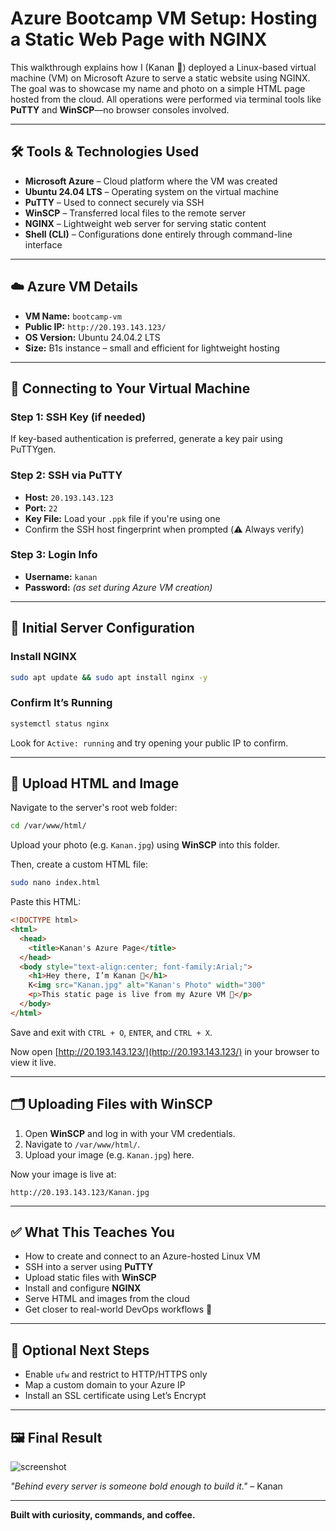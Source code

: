 
# Azure Bootcamp VM Setup: Hosting a Static Web Page with NGINX

This walkthrough explains how I (Kanan 🚀) deployed a Linux-based virtual machine (VM) on Microsoft Azure to serve a static website using NGINX. The goal was to showcase my name and photo on a simple HTML page hosted from the cloud. All operations were performed via terminal tools like **PuTTY** and **WinSCP**—no browser consoles involved.

---

## 🛠️ Tools & Technologies Used

* **Microsoft Azure** – Cloud platform where the VM was created
* **Ubuntu 24.04 LTS** – Operating system on the virtual machine
* **PuTTY** – Used to connect securely via SSH
* **WinSCP** – Transferred local files to the remote server
* **NGINX** – Lightweight web server for serving static content
* **Shell (CLI)** – Configurations done entirely through command-line interface

---

## ☁️ Azure VM Details

* **VM Name:** `bootcamp-vm`
* **Public IP:** `http://20.193.143.123/`
* **OS Version:** Ubuntu 24.04.2 LTS
* **Size:** B1s instance – small and efficient for lightweight hosting

---

## 🔗 Connecting to Your Virtual Machine

### Step 1: SSH Key (if needed)

If key-based authentication is preferred, generate a key pair using PuTTYgen.

### Step 2: SSH via PuTTY

* **Host:** `20.193.143.123`
* **Port:** `22`
* **Key File:** Load your `.ppk` file if you're using one
* Confirm the SSH host fingerprint when prompted (⚠️ Always verify)

### Step 3: Login Info

* **Username:** `kanan`
* **Password:** *(as set during Azure VM creation)*

---

## 🧱 Initial Server Configuration

### Install NGINX

```bash
sudo apt update && sudo apt install nginx -y
```

### Confirm It’s Running

```bash
systemctl status nginx
```

Look for `Active: running` and try opening your public IP to confirm.

---

## 📂 Upload HTML and Image

Navigate to the server's root web folder:

```bash
cd /var/www/html/
```

Upload your photo (e.g. `Kanan.jpg`) using **WinSCP** into this folder.

Then, create a custom HTML file:

```bash
sudo nano index.html
```

Paste this HTML:

```html
<!DOCTYPE html>
<html>
  <head>
    <title>Kanan's Azure Page</title>
  </head>
  <body style="text-align:center; font-family:Arial;">
    <h1>Hey there, I’m Kanan 🚀</h1>
    K<img src="Kanan.jpg" alt="Kanan's Photo" width="300"
    <p>This static page is live from my Azure VM 🎯</p>
  </body>
</html>
```

Save and exit with `CTRL + O`, `ENTER`, and `CTRL + X`.

Now open [http://20.193.143.123/](http://20.193.143.123/) in your browser to view it live.

---

## 🗂️ Uploading Files with WinSCP

1. Open **WinSCP** and log in with your VM credentials.
2. Navigate to `/var/www/html/`.
3. Upload your image (e.g. `Kanan.jpg`) here.

Now your image is live at:

```
http://20.193.143.123/Kanan.jpg
```

---

## ✅ What This Teaches You

* How to create and connect to an Azure-hosted Linux VM
* SSH into a server using **PuTTY**
* Upload static files with **WinSCP**
* Install and configure **NGINX**
* Serve HTML and images from the cloud
* Get closer to real-world DevOps workflows 🚀

---

## 🧭 Optional Next Steps

* Enable `ufw` and restrict to HTTP/HTTPS only
* Map a custom domain to your Azure IP
* Install an SSL certificate using Let’s Encrypt

---

## 🖼️ Final Result

![screenshot](screenshot-placeholder.png)

*"Behind every server is someone bold enough to build it."* – Kanan

---

**Built with curiosity, commands, and coffee.**

